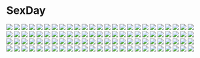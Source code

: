 # SexDay
![](https://konachan.com/jpeg/a5f174d91ea10010883cf8bd855868c7/Konachan.com%20-%20174595%20bath%20bathtub%20black_hair%20blue_eyes%20blush%20breasts%20game_cg%20ichimine_kohaku%20kinta_%28distortion%29%20long_hair%20nipples%20nude%20rosebleu%20water%20wet.jpg)
![](https://konachan.com/jpeg/a1d8c7dad20959026abab88c67ce6784/Konachan.com%20-%20285044%202girls%20breasts%20cleavage%20clouds%20dragon%20dress%20flowers%20gloves%20grass%20headdress%20long_hair%20red_eyes%20red_hair%20short_hair%20shorts%20sky%20swordsouls%20xenoblade.jpg)
![](https://konachan.com/image/c24672387d74629cfd24c5aed299339d/Konachan.com%20-%20110395%20akabane_%28zebrasmise%29%20animal%20animal_ears%20bird%20boots%20brown_hair%20cat%20dress%20green_eyes%20hat%20long_hair%20original%20tail%20tie%20train%20wings.jpg)
![](https://konachan.com/image/716a4bf62443698cd417a753cd4391fb/Konachan.com%20-%20206631%20bunnygirl%20crossover%20infinite_stratos%20laura_bodewig%20strike_witches%20sunimu%20tagme.jpg)
![](https://konachan.com/image/b9d82da060c735cb63dca41298220250/Konachan.com%20-%2088680%20animal_ears%20ass%20bed%20blush%20cameltoe%20catgirl%20green_eyes%20tagme%20tail%20thighhighs.jpg)
![](https://konachan.com/jpeg/53c50502bf51289ce4d5220888580a63/Konachan.com%20-%20160999%20ayanami_rei%20ikari_shinji%20judy6241%20katsuragi_misato%20makinami_mari_illustrious%20nagisa_kaworu%20neon_genesis_evangelion%20soryu_asuka_langley.jpg)
![](https://konachan.com/image/47a0b8aabc305a88a870866a7e30ebe6/Konachan.com%20-%20202348%202girls%20aqua_eyes%20flowers%20gray_hair%20horns%20long_hair%20mask%20milim_nava%20orange_hair%20rimuru_tempest%20thighhighs%20undeedking%20yellow_eyes.jpg)
![](https://konachan.com/jpeg/d6c32c38eefb93fb7b8d64adc4ed2af6/Konachan.com%20-%20200838%20anthropomorphism%20armor%20blush%20headband%20kantai_collection%20long_hair%20panties%20saraki%20skirt%20underwear%20upskirt%20white%20white_hair%20yellow_eyes.jpg)
![](https://konachan.com/jpeg/135a5284d8ea7eb7eadee35a25879d79/Konachan.com%20-%2079311%20cirno%20demon%20fairy%20flandre_scarlet%20group%20hakurei_reimu%20hong_meiling%20izayoi_sakuya%20koakuma%20maid%20miko%20polychromatic%20remilia_scarlet%20rumia%20touhou%20vampire.jpg)
![](https://konachan.com/image/6e1aee7b98c454cf20eeb1fde0660e16/Konachan.com%20-%2010279%20koimomo%20thighhighs.jpg)
![](https://konachan.com/jpeg/cf24ecb32f052da21972a33a13122102/Konachan.com%20-%20261910%20blue_eyes%20blue_hair%20bow%20bunny_ears%20bunnygirl%20carnelian%20dress%20food%20long_hair%20navel%20original%20panties%20ribbons%20thighhighs%20underboob%20underwear%20watermark.jpg)
![](https://konachan.com/image/f0642f5a900ecd499a546bfae72335bc/Konachan.com%20-%20142919%20sanka_rea%20sankarea.jpg)
![](https://konachan.com/jpeg/7b3c1452d4ead35ca9bccbed14937520/Konachan.com%20-%20306097%20animal_ears%20arknights%20bow_%28weapon%29%20breasts%20cleavage%20gray_hair%20long_hair%20ponytail%20sakushou%20scarf%20schwarz_%28arknights%29%20signed%20tail%20weapon.jpg)
![](https://konachan.com/image/13a8f73f3a1e77af7df2fab8f3fe78aa/Konachan.com%20-%20119941%20blazblue%20blonde_hair%20green_eyes%20halo%20platinum_the_trinity%20wand.jpg)
![](https://konachan.com/image/8d6b72f04367d4cb0b831c1b7e80ff41/Konachan.com%20-%20159804%20blonde_hair%20blue_eyes%20brown_hair%20combat_vehicle%20darjeeling_%28girls_und_panzer%29%20drink%20girls_und_panzer%20nonna%20uniform%20wink%20yuukou.jpg)
![](https://konachan.com/image/04df7ed6dbdb488f2b69cca52c171f4f/Konachan.com%20-%20265654%20anthropomorphism%20aqua_eyes%20azur_lane%20breasts%20cleavage%20elbow_gloves%20gloves%20jpeg_artifacts%20long_hair%20signed%20twintails%20white_hair%20youqiniang.jpg)
![](https://konachan.com/image/6ef3f1f19f6d50ab9f99a4b4d7f0ccfa/Konachan.com%20-%20226048%20bodysuit%20gradient%20okuto%20original.jpg)
![](https://konachan.com/image/ce47bfabe3bbf7807499ce795c6bf2f2/Konachan.com%20-%2044202%20guitar%20hatsune_miku%20instrument%20vocaloid.jpg)
![](https://konachan.com/jpeg/ca542c2a2af38a49d3848b2ff97a0d60/Konachan.com%20-%20159348%20black_hair%20blue_eyes%20cameltoe%20mikasa_ackerman%20no_bra%20open_shirt%20panties%20scarf%20shingeki_no_kyojin%20shirt%20striped_panties%20swordsouls%20underwear.jpg)
![](https://konachan.com/image/db70c670b045bde8cf65c022110e5480/Konachan.com%20-%2049386%20akiyama_mio%20breasts%20k-on%21%20nude%20pussy%20uncensored%20yori.jpg)
![](https://konachan.com/image/d5f7198409d3fbc998ef0982b5081037/Konachan.com%20-%2072776%20fujiwara_no_mokou%20houraisan_kaguya%20scan%20touhou.jpg)
![](https://konachan.com/image/e5f64852775517494db277d94fcab06e/Konachan.com%20-%20158380%20bicycle%20blue_eyes%20brown_hair%20kiwamu%20neon_genesis_evangelion%20phone%20skirt%20soryu_asuka_langley%20thighhighs%20train.jpg)
![](https://konachan.com/image/1a984d4ba32b8ffe236c100e852575bc/Konachan.com%20-%20203327%20blonde_hair%20bloomers%20bow%20braids%20gengetsu_chihiro%20hat%20kirisame_marisa%20long_hair%20rain%20socks%20touhou%20twintails%20water%20witch%20witch_hat%20yellow_eyes.jpg)
![](https://konachan.com/image/4fd7ae066793df7509d00acc2fd0b1e9/Konachan.com%20-%20144780%202girls%20animal%20bird%20cat%20hatsune_miku%20kyouya_%28mukuro238%29%20megurine_luka%20thighhighs%20vocaloid%20yuri.jpg)
![](https://konachan.com/image/fc2f0fca7444f09235fcbd2a5fd116f0/Konachan.com%20-%2040551%20cage%20munyu.jpg)
![](https://konachan.com/image/2a3690fedab2c6bb04e635c67f4d4555/Konachan.com%20-%20106680%20animal_ears%20bunnygirl%20long_hair%20purple_hair%20red_eyes%20reisen_udongein_inaba%20skirt%20tagme_%28artist%29%20tie%20touhou.jpg)
![](https://konachan.com/image/0c30c46d631f540fc6fb61bcde2302e7/Konachan.com%20-%20252878%20blue_eyes%20breasts%20cleavage%20fate_grand_order%20fate_%28series%29%20japanese_clothes%20katana%20leaves%20navel%20pink_hair%20ponytail%20sword%20tagme_%28artist%29%20weapon.jpg)
![](https://konachan.com/jpeg/90cf7d8513faf52f20fd908e726d4ba7/Konachan.com%20-%20147535%20animal%20bat%20demon%20dress%20flandre_scarlet%20hat%20hong_meiling%20izayoi_sakuya%20koakuma%20liking%20maid%20remilia_scarlet%20socks%20stockings%20touhou%20vampire%20wings.jpg)
![](https://konachan.com/jpeg/6f1baef5833afea909d94954783a6abe/Konachan.com%20-%20179470%20anthropomorphism%20breasts%20brown_eyes%20brown_hair%20cleavage%20kantai_collection%20poko_%28mammypoko%29%20shouhou_%28kancolle%29%20skirt.jpg)
![](https://konachan.com/image/d414c6f444c4c68b77b16466a407457e/Konachan.com%20-%20113491%20black_hair%20clouds%20grass%20japanese_clothes%20kimono%20sky%20sunset%20tagme.jpg)
![](https://konachan.com/image/9e883a46a997371cb74c5c260e10b25e/Konachan.com%20-%2031433%20breasts%20censored%20cum%20favorite%20game_cg%20happy_margaret%21%20kokonoka%20nipples%20pussy.jpg)
![](https://konachan.com/jpeg/000b8e8493fbfe213376b2eb7b79f527/Konachan.com%20-%20133036%20aqua_hair%20blue_eyes%20bud146%20hatsune_miku%20headphones%20thighhighs%20tie%20vocaloid.jpg)
![](https://konachan.com/jpeg/302d34eede50d29029d17e933acdc477/Konachan.com%20-%20275439%20aqua_eyes%20armor%20ass%20blonde_hair%20boots%20bradamante%20breasts%20cleavage%20clouds%20elbow_gloves%20fate_%28series%29%20gloves%20halo%20khanshin%20long_hair%20sky%20twintails.jpg)
![](https://konachan.com/jpeg/4eaa773b619866a068e93c13afd5fb68/Konachan.com%20-%20255969%20aliasing%20bicolored_eyes%20bodysuit%20purple_hair%20thighhighs%20yoaferia.jpg)
![](https://konachan.com/image/428986ab71564fc3741e41f35c1f63ff/Konachan.com%20-%2070046%20black_hair%20book%20brown_eyes%20dress%20fairy%20gray_hair%20group%20hat%20lily_white%20petals%20ribbons%20short_hair%20skirt%20sky%20touhou%20tree%20wings%20wolfgirl%20zaxzero.jpg)
![](https://konachan.com/jpeg/d0749a723c5eac3ede4dc8d726ed5ba4/Konachan.com%20-%20120609%20animal_ears%20breasts%20dress%20forest%20foxgirl%20gray_hair%20nipples%20original%20scenic%20tail%20topless%20tree%20yellow_eyes.jpg)
![](https://konachan.com/image/6a0a64bcf57bc830ca1b5dfeec76e774/Konachan.com%20-%2038284%20christmas%20clannad%20furukawa_nagisa%20moonknives%20okazaki_ushio.jpg)
![](https://konachan.com/jpeg/3cd808774e458713005aa1f0689e4827/Konachan.com%20-%20269609%20animal_ears%20building%20city%20clouds%20dress%20futoshi_ame%20long_hair%20moon%20night%20original%20red_eyes%20see_through%20sky%20tail.jpg)
![](https://konachan.com/image/2e7d033e0c3ec96142bc98d9213f2149/Konachan.com%20-%2099988%20blonde_hair%20blue_eyes%20iganseijin%20macross%20macross_frontier%20panties%20sheryl_nome%20skirt%20underwear%20upskirt%20watermark%20zoom_layer.jpg)
![](https://konachan.com/image/3dc5ecc98ebe9b5bc5c016a8bb6e40ce/Konachan.com%20-%2041962%20takamichi.jpg)
![](https://konachan.com/image/54dcbc07114d9359f8b97242f3f2da11/Konachan.com%20-%20149819%20brown_eyes%20brown_hair%20building%20hebitsukai%20monochrome%20orange%20original%20stairs%20translation_request.jpg)
![](https://konachan.com/jpeg/881401aa5a68caba9b662481438348eb/Konachan.com%20-%20269374%20agibe%20azur_lane%20barefoot%20bikini%20blush%20clouds%20long_hair%20popsicle%20ribbons%20sky%20swim_ring%20swimsuit%20tree%20twintails%20underwater%20undressing%20water%20white_hair.jpg)
![](https://konachan.com/jpeg/4e9d0b372b4b68b079e1c57fbad31a3a/Konachan.com%20-%20294482%20ass%20bath%20black_hair%20blush%20breasts%20ensemble_%28company%29%20game_cg%20nipples%20nude%20red_eyes%20short_hair%20sonoya_chika%20tagme_%28artist%29.jpg)
![](https://konachan.com/jpeg/7761e5d02cd42d899d9a5c9b3b3cb979/Konachan.com%20-%20281566%202girls%20blue_eyes%20blue_hair%20blush%20breast_hold%20breasts%20brown_eyes%20brown_hair%20cleavage%20hat%20long_hair%20no_bra%20shirt%20wet.elephant%20white.jpg)
![](https://konachan.com/image/aac68d35ec52d34d66b45e14af494bf2/Konachan.com%20-%2027574%20suzumiya_haruhi%20suzumiya_haruhi_no_yuutsu.jpg)
![](https://konachan.com/image/7f72cdec19df1c35bbbb50b948767cad/Konachan.com%20-%2082733%20alice_margatroid%20blonde_hair%20book%20brown_eyes%20doll%20drink%20headband%20hourai%20oto_taku%20shanghai_doll%20short_hair%20touhou.jpg)
![](https://konachan.com/image/8727118f157ace99c7fd02aad755112c/Konachan.com%20-%20145149%20brown_eyes%20brown_hair%20loli%20love_sick_puppies%20sankuro%20shibasaki_maruna%20thighhighs.jpg)
![](https://konachan.com/image/96944539cea07515428b63ddc0e4144e/Konachan.com%20-%20201390%20ass%20bisonbison%20blonde_hair%20blue_eyes%20long_hair%20paper%20saenai_heroine_no_sodatekata%20sawamura_spencer_eriri%20school_uniform%20sky%20thighhighs%20twintails.jpg)
![](https://konachan.com/image/483838ce24ef7f2c52ff9a2854f03e99/Konachan.com%20-%2059966%20hatsune_miku%20kira%20monochrome%20vocaloid%20when_the_first_love_ends_%28vocaloid%29%20white.jpg)
![](https://konachan.com/jpeg/531c24518cceecf83e949b000ab7f3b2/Konachan.com%20-%20168143%20blue_eyes%20cinematograph%20game_cg%20gun%20innocent_bullet%20kanzaki_sayaka%20oosaki_shinya%20red_hair%20school_uniform%20short_hair%20skirt%20weapon.jpg)
![](https://konachan.com/image/6de4ceca3193a7d9178f6eb552b8a70d/Konachan.com%20-%20263823%20cropped%20novcel%20original.jpg)
![](https://konachan.com/image/3e4aed559c313a2d71da6f29f032483e/Konachan.com%20-%20196286%20blonde_hair%20blush%20dangan-ronpa%20dangan-ronpa_2%20japanese_clothes%20nipples%20nude%20saichuu%20saionji_hiyoko%20twintails%20yukata.jpg)
![](https://konachan.com/image/1b4852cecb5d688cccddc5d833610c4c/Konachan.com%20-%20142265%20book%20bow_%28weapon%29%20breasts%20cleavage%20cowgirl%20drink%20gloves%20hat%20original%20purple_eyes%20purple_hair%20scarf%20short_hair%20weapon.jpg)
![](https://konachan.com/image/632bbf0b90b78225a9906713429aea0a/Konachan.com%20-%2033301%20artoria_pendragon_%28all%29%20fate_%28series%29%20fate_stay_night%20saber.jpg)
![](https://konachan.com/image/01820ae3a3dba6ec849349907737079f/Konachan.com%20-%2041398%20animal%20grass%20green_hair%20hat%20long_hair%20mabinogi%20sheep.jpg)
![](https://konachan.com/jpeg/45cc8627c93354172ad8c249af60ebfe/Konachan.com%20-%20291291%20aqua_eyes%20blush%20brown_hair%20cameltoe%20dress%20flowers%20headdress%20long_hair%20necklace%20original%20panties%20scan%20stockings%20thighhighs%20twintails%20underwear.jpg)
![](https://konachan.com/jpeg/b652599bb2cb94184999ac2ee4cf97f7/Konachan.com%20-%20162351%20air%20blonde_hair%20blue_eyes%20blush%20breasts%20cleavage%20clouds%20dress%20hana_%28apple_water%29%20kamio_misuzu.jpg)
![](https://konachan.com/image/838b05d90481540bbd9cddc530b6c382/Konachan.com%20-%20185561%20aisha_%28elsword%29%20animal%20bat%20elsword%20purple_eyes%20purple_hair%20stockings%20swd3e2%20twintails%20watermark.jpg)
![](https://konachan.com/image/ed3995d705e506b3eba57a5bfef72254/Konachan.com%20-%2067274%20kimi_ni_todoke%20kuronuma_sawako%20signed%20watermark.jpg)
![](https://konachan.com/jpeg/bbe0a7deb17c978f4be3415719d8b8f2/Konachan.com%20-%20292697%20dress%20flowers%20fusui%20hat%20original%20petals%20scenic%20signed%20summer_dress.jpg)
![](https://konachan.com/image/c1457f12bf4ef30844a094f178256e08/Konachan.com%20-%20196759%20aqua_eyes%20aqua_hair%20hatsune_miku%20kabenxis%20microphone%20ribbons%20skirt%20thighhighs%20twintails%20vocaloid.jpg)
![](https://konachan.com/jpeg/b87e72bf55600fa12f87c2781f2aed8f/Konachan.com%20-%20106848%20katana%20shakugan_no_shana%20shana%20sword%20weapon.jpg)
![](https://konachan.com/jpeg/4ece912040e2b4d7c2225dc33b295cd4/Konachan.com%20-%20266747%20bed%20blush%20breasts%20brown_hair%20erondo%20game_cg%20koinosu_ichacolize%20long_hair%20nipples%20nude%20purple_eyes%20takeya_masami%20yoshino_ichika.jpg)
![](https://konachan.com/jpeg/ceb930027afe3f514782597907700553/Konachan.com%20-%20253228%20bed%20blonde_hair%20blush%20breasts%20dress%20flowers%20game_cg%20harukaze_soft%20lucia_of_end%20nipples%20oozora_itsuki%20red_eyes%20ribbons%20rose%20short_hair%20wedding_attire.jpg)
![](https://konachan.com/jpeg/ab360ad50f1ee135d274c63ef30898c2/Konachan.com%20-%20167875%20blush%20demon%20gym_uniform%20koakuma%20long_hair%20red_eyes%20red_hair%20satoukibi%20socks%20touhou%20wings.jpg)
![](https://konachan.com/image/764cf437397236552554b718726c64ed/Konachan.com%20-%2035665%20katagi_ren%20touhou%20yakumo_yukari.jpg)
![](https://konachan.com/jpeg/02a5ab81ba657f6d55e355633bbb668e/Konachan.com%20-%20272426%20armor%20blush%20drink%20game_cg%20mirror_%28game%29%20purple_eyes%20purple_hair%20tagme_%28artist%29%20warrior_ketsuno_ana%20weapon.jpg)
![](https://konachan.com/jpeg/8a76adec1a709ea0830e6e9756f25644/Konachan.com%20-%20247628%202girls%20aqua_eyes%20aqua_hair%20black_hair%20headdress%20kimono%20long_hair%20magic%20original%20ponytail%20stockings%20thighhighs%20tyouya%20water%20watermark%20weapon.jpg)
![](https://konachan.com/image/8bf97fd894fac8954f324a7724e3409d/Konachan.com%20-%2094991%202girls%20akemi_homura%20black_hair%20dress%20gloves%20headband%20kaname_madoka%20long_hair%20pink_hair%20ribbons%20school_uniform%20short_hair%20twintails.jpg)
![](https://konachan.com/jpeg/86fa06a79bdffbf2b3934604da4b697e/Konachan.com%20-%20148640%20animal_ears%20blush%20hina_chuu%20long_hair%20nopan%20original%20petals%20red_eyes%20ribbons%20tail.jpg)
![](https://konachan.com/image/230b1b98cfa40f95aa91ec261a27fef0/Konachan.com%20-%20249409%20animal%20barli%20bird%20clouds%20fish%20hatsune_miku%20instrument%20long_hair%20piano%20skirt%20sky%20thighhighs%20twintails%20vocaloid.jpg)
![](https://konachan.com/image/c304dde911346c94d449fea0fe9251c0/Konachan.com%20-%20265360%20building%20city%20clouds%20ho-oh_%28artist%29%20nobody%20original%20scenic%20sky%20sunset.jpg)
![](https://konachan.com/jpeg/46cb727b6f922ef0517434ae78b45631/Konachan.com%20-%20169269%20dress%20drink%20fan%20food%20fruit%20grass%20group%20gumi%20ia%20kaito%20male%20meiko%20mizki%20nekodoru%20phone%20ponytail%20red_hair%20seeu%20summer%20swimsuit%20vocaloid%20vy2%20wink.jpg)
![](https://konachan.com/jpeg/420d72359aaf290b31554f7b9f39490f/Konachan.com%20-%20174839%20ampharos%20blue_hair%20cape%20crossover%20dress%20gloves%20group%20hat%20hitsukuya%20pink_eyes%20pink_hair%20piplup%20pokemon%20red_eyes%20red_hair%20skirt%20sylveon%20vivillon.jpg)
![](https://konachan.com/jpeg/03fc880b5834df04b9efb1899ac44c86/Konachan.com%20-%20153580%202girls%20long_hair%20magi_the_labyrinth_of_magic%20morgiana%20red_eyes%20red_hair%20ren_kougyoku%20yuiyuimoe.jpg)
![](https://konachan.com/image/9f78d58be03f7ed7ec9282f87a239ff7/Konachan.com%20-%20209557%20aotsuki_shinobu%20dekinai_watashi_ga_kurikaesu%20game_cg%20knife%20yoneyama_miu.jpg)
![](https://konachan.com/image/e80ebcebb8958ecbc83bbf456f8b18be/Konachan.com%20-%2071768%20all_male%20blood%20brown_hair%20cigarette%20hellsing%20male%20short_hair%20snow%20tie%20walter_c_dornez%20zoom_layer.jpg)
![](https://konachan.com/image/608da6fd256f4f2e514cd711a9811c07/Konachan.com%20-%20242007%20ass%20barefoot%20black_eyes%20black_hair%20blush%20long_hair%20original%20panties%20school_uniform%20signed%20skirt%20underwear%20usotsukiya.jpg)
![](https://konachan.com/jpeg/29406b13bf60b894a57843ddd951750a/Konachan.com%20-%20233541%202girls%20breasts%20brown_hair%20eyepatch%20game_cg%20gray_hair%20long_hair%20ponytail%20purple_eyes%20shinsou_noise%20short_hair%20swimsuit%20teddy_bear%20towel%20twintails%20wet.jpg)
![](https://konachan.com/jpeg/aade420e21b814705a485885f81cb9c4/Konachan.com%20-%2078658%20black_eyes%20black_hair%20durarara%21%21%20long_hair%20orihara_izaya%20short_hair%20yagiri_namie.jpg)
![](https://konachan.com/image/06334ace06be2e3a90bd52413150bd51/Konachan.com%20-%20219655%20barefoot%20beach%20breasts%20cleavage%20clouds%20hoodie%20lan_se_fangying%20original%20short_hair%20shorts%20sky%20water.jpg)
![](https://konachan.com/image/48cae90295de94f81f758785d18ebeb4/Konachan.com%20-%20270820%20beach%20bikini%20blue_eyes%20breasts%20choker%20cleavage%20clouds%20garter%20pink_hair%20sky%20summer%20swimsuit%20teria_saga%20twintails%20umbrella%20water%20wink%20wristwear.jpg)
![](https://konachan.com/jpeg/91bc2b763f10e4601da0e7e0cdbddaf7/Konachan.com%20-%2099764%20akemi_homura%20braids%20glasses%20kaname_madoka%20mahou_shoujo_madoka_magica%20tomoe_mami.jpg)
![](https://konachan.com/image/f476357488b3ed2208c735b30d45b893/Konachan.com%20-%2043781%20fuura_kafuka%20komori_kiri%20sayonara_zetsubou_sensei.jpg)
![](https://konachan.com/image/4f79e702e98fd001b2ef816dba445e71/Konachan.com%20-%20177477%20bloomers%20cameltoe%20erect_nipples%20gym_uniform%20k-on%21%20kotobuki_tsumugi%20minarui%20tagme.jpg)
![](https://konachan.com/image/214e05da80623cef160582bfe52da666/Konachan.com%20-%20119486%202girls%203rd_eye%20blonde_hair%20bloody_rondo%20dress%20game_cg%20green_hair%20jpeg_artifacts%20lolita_fashion%20long_hair%20makita_maki%20thighhighs%20twintails%20weapon.jpg)
![](https://konachan.com/image/cf7554ea75545d8adfc32bf44758499d/Konachan.com%20-%20142251%20original%20radu.jpg)
![](https://konachan.com/image/e3d1a8767bb19cf5b34ae2d8b51cfbe3/Konachan.com%20-%20181536%20blue_eyes%20blue_hair%20kawashiro_nitori%20touhou%20twintails.jpg)
![](https://konachan.com/jpeg/5bacde343db475fe49f30d5605037546/Konachan.com%20-%2040821%20cosplay%20hiiragi_kagami%20lucky_star%20parody%20transparent%20vocaloid.jpg)
![](https://konachan.com/image/4509cd2f60309112e38563f0cc0745f2/Konachan.com%20-%20125038%20animal%20bird%20book%20boots%20braids%20butterfly%20chess08%20flowers%20frog%20glasses%20headphones%20original%20polychromatic%20short_hair%20snail.jpg)
![](https://konachan.com/image/3582134f8fde768b0b9da1113123ccb9/Konachan.com%20-%20151342%20blue_eyes%20blush%20chibi%20dress%20little_busters%21%20long_hair%20maid%20purple_hair%20ribbons%20sakura_neko%20sasasegawa_sasami%20stockings.jpg)
![](https://konachan.com/image/30672cde9f9b5a6e4e763c36fef01a4d/Konachan.com%20-%2015447%20shiki_to_hitsuji_to_warau_tsuki%20tagme.jpg)
![](https://konachan.com/image/1893c7df65b6de822533b0bcfb1611cd/Konachan.com%20-%20130801%20gun%20megami%20panties%20scan%20strike_witches%20tagme%20underwear%20weapon.jpg)
![](https://konachan.com/image/2b25a7e616d14ff27ddec266ed797546/Konachan.com%20-%20217215%20barefoot%20bikini%20blue_hair%20breasts%20cleavage%20flowers%20idolmaster%20ima_%28lm_ew%29%20nanao_yuriko%20necklace%20short_hair%20swimsuit%20white%20wristwear%20yellow_eyes.jpg)
![](https://konachan.com/jpeg/8443018a5e32220c94c4d5533aa08793/Konachan.com%20-%20190735%20a_k_o%20blue_eyes%20blue_hair%20dorothy_west%20gloves%20leona_west%20male%20pink_eyes%20pink_hair%20pripara%20short_hair%20shorts%20skirt%20thighhighs%20trap%20zettai_ryouiki.jpg)
![](https://konachan.com/jpeg/0b80f74f1efa0710a945b29414e3b2ea/Konachan.com%20-%20204023%20aqua_eyes%20barefoot%20bikini%20blue_hair%20blush%20breasts%20cleavage%20evolution_of_magic_2%20fast-runner-2024%20long_hair%20minty%20ponytail%20swimsuit%20white.jpg)
![](https://konachan.com/jpeg/ab95e3dba5f602dddf64d5ff8d67f5f2/Konachan.com%20-%2075122%20bakemonogatari%20close%20monogatari_%28series%29%20senjougahara_hitagi%20transparent%20vector.jpg)
![](https://konachan.com/image/b3f6804ff0007f6c04c2f38848233920/Konachan.com%20-%2094258%20kagamine_len%20kagamine_rin%20male%20vocaloid.jpg)
![](https://konachan.com/image/540b115d83f012e1422b06cc113bf9cc/Konachan.com%20-%20100852%20animal_ears%20bath%20brioche_d%27arquien%20dog_days%20eclair_martinozzi%20megami%20nishiwaki_hiroki%20ricotta_elmar%20scan%20tail%20towel%20water%20yukikaze_panettone.jpg)
![](https://konachan.com/image/b40f9c7af3587b7c634163946fae6fb5/Konachan.com%20-%20278283%20an-telin%20barefoot%20bed%20blonde_hair%20blue_eyes%20blush%20bow%20dress%20fate_grand_order%20fate_%28series%29%20hat%20jpeg_artifacts%20loli%20long_hair.jpg)

